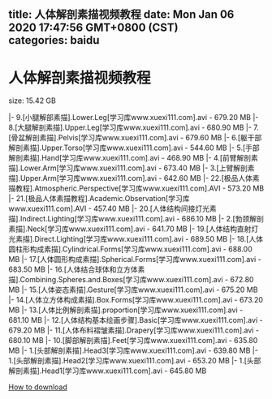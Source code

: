 
title: 人体解剖素描视频教程
date: Mon Jan 06 2020 17:47:56 GMT+0800 (CST)    
categories: baidu
---

# 人体解剖素描视频教程
size: 15.42 GB
 
 
|- 9.[小腿解部素描].Lower.Leg[学习库www.xuexi111.com].avi - 679.20 MB
|- 8.[大腿解剖素描].Upper.Leg[学习库www.xuexi111.com].avi - 680.90 MB
|- 7.[骨盆解剖素描].Pelvis[学习库www.xuexi111.com].avi - 679.60 MB
|- 6.[躯干部解剖素描].Upper.Torso[学习库www.xuexi111.com].avi - 544.60 MB
|- 5.[手部解剖素描].Hand[学习库www.xuexi111.com].avi - 468.90 MB
|- 4.[前臂解剖素描].Lower.Arm[学习库www.xuexi111.com].avi - 673.40 MB
|- 3.[上臂解剖素描].Upper.Arm[学习库www.xuexi111.com].avi - 642.60 MB
|- 22.[极品人体素描教程].Atmospheric.Perspective[学习库www.xuexi111.com].AVI - 573.20 MB
|- 21.[极品人体素描教程].Academic.Observation[学习库www.xuexi111.com].AVI - 457.40 MB
|- 20.[人体结构间接灯光素描].Indirect.Lighting[学习库www.xuexi111.com].avi - 686.10 MB
|- 2.[勃颈解剖素描].Neck[学习库www.xuexi111.com].avi - 641.70 MB
|- 19.[人体结构直射灯光素描].Direct.Lighting[学习库www.xuexi111.com].avi - 689.50 MB
|- 18.[人体圆柱形构成素描].Cylindrical.Forms[学习库www.xuexi111.com].avi - 688.00 MB
|- 17.[人体圆形构成素描].Spherical.Forms[学习库www.xuexi111.com].avi - 683.50 MB
|- 16.[人体结合球体和立方体素描].Combining.Spheres.and.Boxes[学习库www.xuexi111.com].avi - 672.80 MB
|- 15.[人体姿态素描].Gesture[学习库www.xuexi111.com].avi - 675.20 MB
|- 14.[人体立方体构成素描].Box.Forms[学习库www.xuexi111.com].avi - 673.20 MB
|- 13.[人体比例解剖素描].proportion[学习库www.xuexi111.com].avi - 681.10 MB
|- 12.[人体结构基本绘画步骤].Basic[学习库www.xuexi111.com].avi - 679.20 MB
|- 11.[人体布料褶皱素描].Drapery[学习库www.xuexi111.com].avi - 680.10 MB
|- 10.[脚部解剖素描].Feet[学习库www.xuexi111.com].avi - 635.80 MB
|- 1.[头部解剖素描].Head3[学习库www.xuexi111.com].avi - 639.80 MB
|- 1.[头部解剖素描].Head2[学习库www.xuexi111.com].avi - 653.20 MB
|- 1.[头部解剖素描].Head1[学习库www.xuexi111.com].avi - 645.80 MB

[How to download](https://bpcam.bemobtrk.com/go/2ceec3aa-1ca2-46d6-b9ff-aaa5c184517c?jno=1559)
